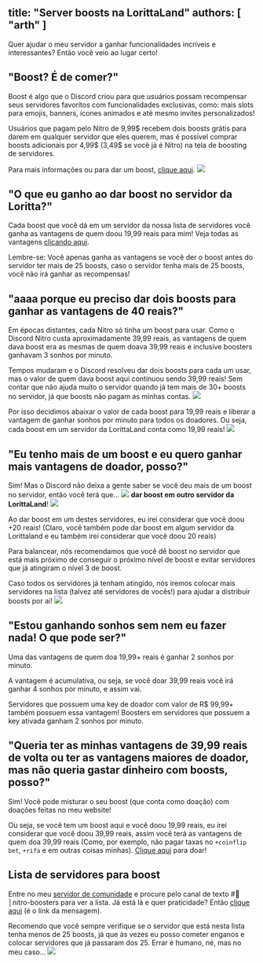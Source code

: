 title: "Server boosts na LorittaLand"
authors: [ "arth" ]
---
Quer ajudar o meu servidor a ganhar funcionalidades incríveis e interessantes? Então você veio ao lugar certo!

## "Boost? É de comer?"
Boost é algo que o Discord criou para que usuários possam recompensar seus servidores favoritos com funcionalidades exclusivas, como: mais slots para emojis, banners, ícones animados e até mesmo invites personalizados!

Usuários que pagam pelo Nitro de 9,99$ recebem dois boosts grátis para darem em qualquer servidor que eles querem, mas é possível comprar boosts adicionais por 4,99$ (3,49$ se você já é Nitro) na tela de boosting de servidores.

Para mais informações ou para dar um boost, [clique aqui](https://support.discordapp.com/hc/pt-br/articles/360028038352-Server-Boosting-). <img src="https://cdn.discordapp.com/emojis/633770642159829006.gif?v=1" class="inline-emoji">

## "O que eu ganho ao dar boost no servidor da Loritta?"
Cada boost que você dá em um servidor da nossa lista de servidores você ganha as vantagens de quem doou 19,99 reais para mim! Veja todas as vantagens [clicando aqui](/donate).

Lembre-se: Você apenas ganha as vantagens se você der o boost antes do servidor ter mais de 25 boosts, caso o servidor tenha mais de 25 boosts, você não irá ganhar as recompensas! 

## "aaaa porque eu preciso dar dois boosts para ganhar as vantagens de 40 reais?"
Em épocas distantes, cada Nitro só tinha um boost para usar. Como o Discord Nitro custa aproximadamente 39,99 reais, as vantagens de quem dava boost era as mesmas de quem doava 39,99 reais e inclusive boosters ganhavam 3 sonhos por minuto.

Tempos mudaram e o Discord resolveu dar dois boosts para cada um usar, mas o valor de quem dava boost aqui continuou sendo 39,99 reais! Sem contar que não ajuda muito o servidor quando já tem mais de 30+ boosts no servidor, já que boosts não pagam as minhas contas. <img src="https://cdn.discordapp.com/emojis/729723959284727808.png?v=1" class="inline-emoji">

Por isso decidimos abaixar o valor de cada boost para 19,99 reais e liberar a vantagem de ganhar sonhos por minuto para todos os doadores. Ou seja, cada boost em um servidor da LorittaLand conta como 19,99 reais! <img src="https://cdn.discordapp.com/emojis/519546310978830355.png?v=1" class="inline-emoji">

## "Eu tenho mais de um boost e eu quero ganhar mais vantagens de doador, posso?"
Sim! Mas o Discord não deixa a gente saber se você deu mais de um boost no servidor, então você terá que... <img src="https://cdn.discordapp.com/emojis/524933940465893376.gif?v=1" class="inline-emoji"> **dar boost em outro servidor da LorittaLand**! <img src="https://cdn.discordapp.com/emojis/524933940465893376.gif?v=1" class="inline-emoji">

Ao dar boost em um destes servidores, eu irei considerar que você doou +20 reais! (Claro, você também pode dar boost em algum servidor da Lorittaland e eu também irei considerar que você doou 20 reais)

Para balancear, nós recomendamos que você dê boost no servidor que está mais próximo de conseguir o próximo nível de boost e evitar servidores que já atingiram o nível 3 de boost.

Caso todos os servidores já tenham atingido, nós iremos colocar mais servidores na lista (talvez até servidores de vocês!) para ajudar a distribuir boosts por aí! <img src="https://cdn.discordapp.com/emojis/640158506049077280.png?v=1" class="inline-emoji">

## "Estou ganhando sonhos sem nem eu fazer nada! O que pode ser?"
Uma das vantagens de quem doa 19,99+ reais é ganhar 2 sonhos por minuto.

A vantagem é acumulativa, ou seja, se você doar 39,99 reais você irá ganhar 4 sonhos por minuto, e assim vai.

Servidores que possuem uma key de doador com valor de R$ 99,99+ também possuem essa vantagem! Boosters em servidores que possuem a key ativada ganham 2 sonhos por minuto.

## "Queria ter as minhas vantagens de 39,99 reais de volta ou ter as vantagens maiores de doador, mas não queria gastar dinheiro com boosts, posso?"
Sim! Você pode misturar o seu boost (que conta como doação) com doações feitas no meu website!

Ou seja, se você tem um boost aqui e você doou 19,99 reais, eu irei considerar que você doou 39,99 reais, assim você terá as vantagens de quem doa 39,99 reais (Como, por exemplo, não pagar taxas no `+coinflip bet`, `+rifa` e em outras coisas minhas). [Clique aqui](/donate) para doar!

## Lista de servidores para boost
Entre no meu [servidor de comunidade](https://discord.gg/lori) e procure pelo canal de texto <span class="discord-mention">#🚀│nitro-boosters</span> para ver a lista. Já está lá e quer praticidade? Então [clique aqui](https://discord.com/channels/297732013006389252/663098645767258113/681474891870240769) (é o link da mensagem). 

Recomendo que você sempre verifique se o servidor que está nesta lista tenha menos de 25 boosts, já que às vezes eu posso cometer enganos e colocar servidores que já passaram dos 25. Errar é humano, né, mas no meu caso... <img src="https://cdn.discordapp.com/emojis/626942886461833217.png?v=1" class="inline-emoji">
